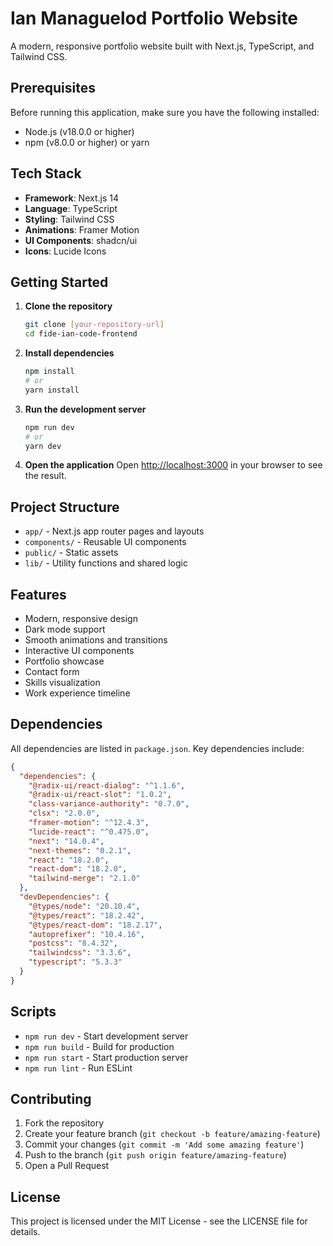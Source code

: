 # Ian Managuelod Portfolio Website

A modern, responsive portfolio website built with Next.js, TypeScript, and Tailwind CSS.

## Prerequisites

Before running this application, make sure you have the following installed:
- Node.js (v18.0.0 or higher)
- npm (v8.0.0 or higher) or yarn

## Tech Stack

- **Framework**: Next.js 14
- **Language**: TypeScript
- **Styling**: Tailwind CSS
- **Animations**: Framer Motion
- **UI Components**: shadcn/ui
- **Icons**: Lucide Icons

## Getting Started

1. **Clone the repository**
   ```bash
   git clone [your-repository-url]
   cd fide-ian-code-frontend
   ```

2. **Install dependencies**
   ```bash
   npm install
   # or
   yarn install
   ```

3. **Run the development server**
   ```bash
   npm run dev
   # or
   yarn dev
   ```

4. **Open the application**
   Open [http://localhost:3000](http://localhost:3000) in your browser to see the result.

## Project Structure

- `app/` - Next.js app router pages and layouts
- `components/` - Reusable UI components
- `public/` - Static assets
- `lib/` - Utility functions and shared logic

## Features

- Modern, responsive design
- Dark mode support
- Smooth animations and transitions
- Interactive UI components
- Portfolio showcase
- Contact form
- Skills visualization
- Work experience timeline

## Dependencies

All dependencies are listed in `package.json`. Key dependencies include:

```json
{
  "dependencies": {
    "@radix-ui/react-dialog": "^1.1.6",
    "@radix-ui/react-slot": "1.0.2",
    "class-variance-authority": "0.7.0",
    "clsx": "2.0.0",
    "framer-motion": "^12.4.3",
    "lucide-react": "^0.475.0",
    "next": "14.0.4",
    "next-themes": "0.2.1",
    "react": "18.2.0",
    "react-dom": "18.2.0",
    "tailwind-merge": "2.1.0"
  },
  "devDependencies": {
    "@types/node": "20.10.4",
    "@types/react": "18.2.42",
    "@types/react-dom": "18.2.17",
    "autoprefixer": "10.4.16",
    "postcss": "8.4.32",
    "tailwindcss": "3.3.6",
    "typescript": "5.3.3"
  }
}
```

## Scripts

- `npm run dev` - Start development server
- `npm run build` - Build for production
- `npm run start` - Start production server
- `npm run lint` - Run ESLint

## Contributing

1. Fork the repository
2. Create your feature branch (`git checkout -b feature/amazing-feature`)
3. Commit your changes (`git commit -m 'Add some amazing feature'`)
4. Push to the branch (`git push origin feature/amazing-feature`)
5. Open a Pull Request

## License

This project is licensed under the MIT License - see the LICENSE file for details.

